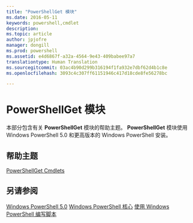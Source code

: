 ```yaml
---
title: "PowerShellGet 模块"
ms.date: 2016-05-11
keywords: powershell,cmdlet
description: 
ms.topic: article
author: jpjofre
manager: dongill
ms.prod: powershell
ms.assetid: e4d6867f-a32a-4564-9e43-409babee97a7
translationtype: Human Translation
ms.sourcegitcommit: 03ac4b90d299b316194f1fa932e7dbf62d4b1c8e
ms.openlocfilehash: 3093c4c307ff61151946c417d18cde8fe56278bc

---
```


# PowerShellGet 模块
本部分包含有关 **PowerShellGet** 模块的帮助主题。 **PowerShellGet** 模块使用 Windows PowerShell 5.0 和更高版本的 Windows PowerShell 安装。

## 帮助主题
[PowerShellGet Cmdlets](http://technet.microsoft.com/library/dn807169.aspx)

## 另请参阅
[Windows PowerShell 5.0](../../core-powershell/core-modules/Windows-PowerShell-5.0.md)
[Windows PowerShell 核心](https://technet.microsoft.com/en-us/library/4b75f1e4-f327-48f3-92ab-bf5435094d41)
[使用 Windows PowerShell 编写脚本](../fundamental/Scripting-with-Windows-PowerShell.md)




<!--HONumber=Aug16_HO3-->



